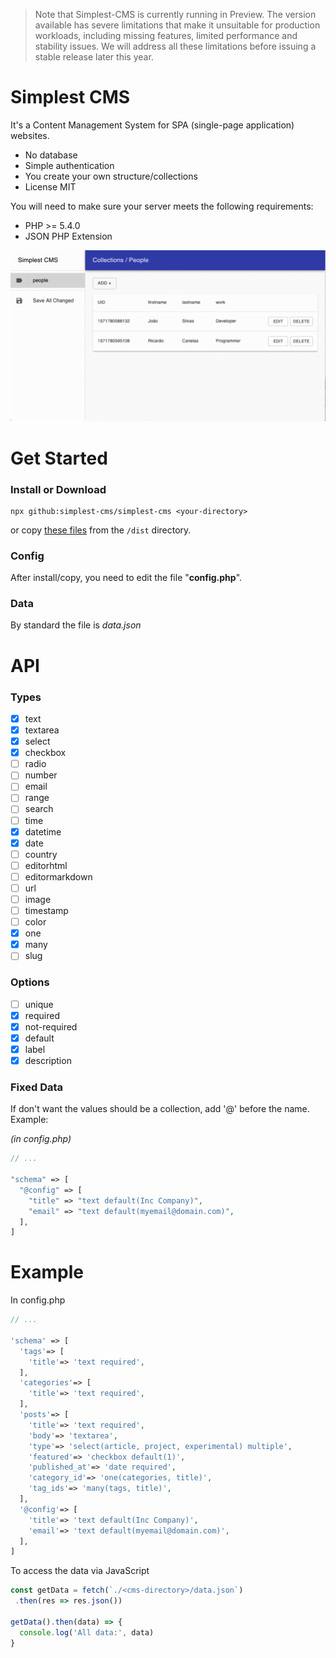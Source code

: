 > Note that Simplest-CMS is currently running in Preview. The version available has severe limitations that make it unsuitable for production workloads, including missing features, limited performance and stability issues. We will address all these limitations before issuing a stable release later this year.

# Simplest CMS

It's a Content Management System for SPA (single-page application) websites.

- No database
- Simple authentication
- You create your own structure/collections
- License MIT

You will need to make sure your server meets the following requirements:

- PHP >= 5.4.0
- JSON PHP Extension

![](screencast.gif)

# Get Started

### Install or Download

```
npx github:simplest-cms/simplest-cms <your-directory>
```

or copy [these files](https://github.com/simplest-cms/simplest-cms/tree/master/dist) from the `/dist` directory.

### Config

After install/copy, you need to edit the file "**config.php**".

### Data

By standard the file is *data.json*

# API

### Types

- [x] text
- [x] textarea
- [x] select
- [x] checkbox
- [ ] radio
- [ ] number
- [ ] email
- [ ] range
- [ ] search
- [ ] time
- [x] datetime
- [x] date
- [ ] country
- [ ] editorhtml
- [ ] editormarkdown
- [ ] url
- [ ] image
- [ ] timestamp
- [ ] color
- [x] one
- [x] many
- [ ] slug

### Options

- [ ] unique
- [x] required
- [x] not-required
- [x] default
- [x] label
- [x] description

### Fixed Data

If don't want the values should be a collection, add '@' before the name. Example:

*(in config.php)*

```php
// ...

"schema" => [
  "@config" => [
    "title" => "text default(Inc Company)",
    "email" => "text default(myemail@domain.com)",
  ],
]
```


# Example

In config.php

```php
// ...

'schema' => [
  'tags'=> [
    'title'=> 'text required',
  ],
  'categories'=> [
    'title'=> 'text required',
  ],
  'posts'=> [
    'title'=> 'text required',
    'body'=> 'textarea',
    'type'=> 'select(article, project, experimental) multiple',
    'featured'=> 'checkbox default(1)',
    'published_at'=> 'date required',
    'category_id'=> 'one(categories, title)',
    'tag_ids'=> 'many(tags, title)',
  ],
  '@config'=> [
    'title'=> 'text default(Inc Company)',
    'email'=> 'text default(myemail@domain.com)',
  ],
]
```

To access the data via JavaScript

```js
const getData = fetch(`./<cms-directory>/data.json`)
 .then(res => res.json())

getData().then(data) => {
  console.log('All data:', data)
}
```
